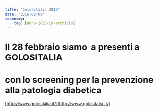 ```yaml
---
title: "Golositalia 2016"
date: "2016-02-09"
taxonomy: 
    tag: [anno-2016-in-archivio]
---
```


# Il 28 febbraio siamo  a presenti a GOLOSITALIA

# con lo screening per la prevenzione alla patologia diabetica

[http://www.golositalia.it/](http://www.golositalia.it/)
